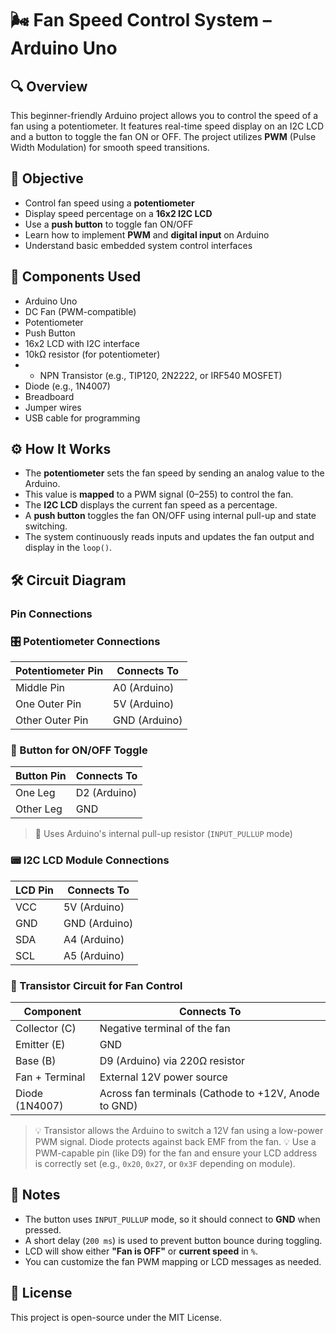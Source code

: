 # 🌬️ Fan Speed Control System – Arduino Uno

## 🔍 Overview  
This beginner-friendly Arduino project allows you to control the speed of a fan using a potentiometer. It features real-time speed display on an I2C LCD and a button to toggle the fan ON or OFF. The project utilizes **PWM** (Pulse Width Modulation) for smooth speed transitions.

## 🎯 Objective  
- Control fan speed using a **potentiometer**  
- Display speed percentage on a **16x2 I2C LCD**  
- Use a **push button** to toggle fan ON/OFF  
- Learn how to implement **PWM** and **digital input** on Arduino  
- Understand basic embedded system control interfaces

## 🧰 Components Used  
- Arduino Uno  
- DC Fan (PWM-compatible)  
- Potentiometer  
- Push Button  
- 16x2 LCD with I2C interface  
- 10kΩ resistor (for potentiometer)
- - NPN Transistor (e.g., TIP120, 2N2222, or IRF540 MOSFET)
- Diode (e.g., 1N4007)  
- Breadboard  
- Jumper wires  
- USB cable for programming

## ⚙️ How It Works  
- The **potentiometer** sets the fan speed by sending an analog value to the Arduino.  
- This value is **mapped** to a PWM signal (0–255) to control the fan.  
- The **I2C LCD** displays the current fan speed as a percentage.  
- A **push button** toggles the fan ON/OFF using internal pull-up and state switching.  
- The system continuously reads inputs and updates the fan output and display in the `loop()`.

## 🛠️ Circuit Diagram  
### Pin Connections  

### 🎛️ Potentiometer Connections  

| Potentiometer Pin | Connects To     |
|-------------------|-----------------|
| Middle Pin        | A0 (Arduino)    |
| One Outer Pin     | 5V (Arduino)    |
| Other Outer Pin   | GND (Arduino)   |

### 🔘 Button for ON/OFF Toggle  

| Button Pin | Connects To         |
|------------|---------------------|
| One Leg    | D2 (Arduino)        |
| Other Leg  | GND                 |

> 📝 Uses Arduino's internal pull-up resistor (`INPUT_PULLUP` mode)

### 📟 I2C LCD Module Connections  

| LCD Pin | Connects To     |
|---------|-----------------|
| VCC     | 5V (Arduino)    |
| GND     | GND (Arduino)   |
| SDA     | A4 (Arduino)    |
| SCL     | A5 (Arduino)    |

### 🔁 Transistor Circuit for Fan Control  

| Component        | Connects To                            |
|------------------|----------------------------------------|
| Collector (C)    | Negative terminal of the fan           |
| Emitter (E)      | GND                                    |
| Base (B)         | D9 (Arduino) via 220Ω resistor         |
| Fan + Terminal   | External 12V power source              |
| Diode (1N4007)   | Across fan terminals (Cathode to +12V, Anode to GND) |

> 💡 Transistor allows the Arduino to switch a 12V fan using a low-power PWM signal. Diode protects against back EMF from the fan.
> 💡 Use a PWM-capable pin (like D9) for the fan and ensure your LCD address is correctly set (e.g., `0x20`, `0x27`, or `0x3F` depending on module).

## 📓 Notes  
- The button uses `INPUT_PULLUP` mode, so it should connect to **GND** when pressed.  
- A short delay (`200 ms`) is used to prevent button bounce during toggling.  
- LCD will show either **"Fan is OFF"** or **current speed** in `%`.  
- You can customize the fan PWM mapping or LCD messages as needed.

## 📜 License  
This project is open-source under the MIT License.
